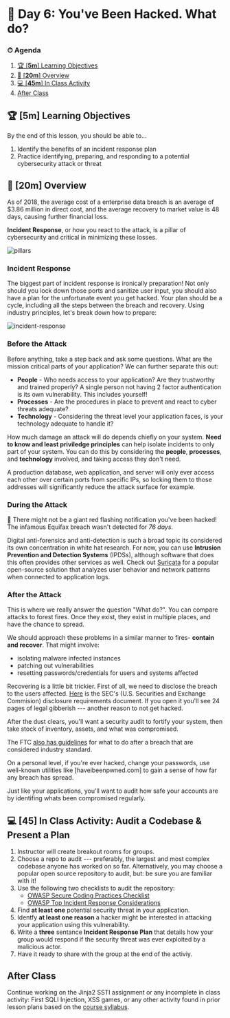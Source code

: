 # 📜 Day 6: You've Been Hacked.  What do?

### ⏱ Agenda

1. [🏆 [**5m**] Learning Objectives](#%f0%9f%8f%86-5m-learning-objectives)
2. [📖 [**20m**] Overview](#%f0%9f%93%96-20m-overview)
3. [💻 [**45m**] In Class Activity](#%f0%9f%92%bb-60m-in-class-activity)
4. [After Class](#after-class)

## 🏆 [**5m**] Learning Objectives

By the end of this lesson, you should be able to...

1. Identify the benefits of an incident response plan
1. Practice identifying, preparing, and responding to a potential cybersecurity attack or threat


## 📖 [**20m**] Overview

As of 2018, the average cost of a enterprise data breach is an average of $3.86 million in direct cost, and the average recovery to market value is 48 days, causing further financial loss. 

**Incident Response**, or how you react to the attack, is a pillar of cybersecurity and critical in minimizing these losses.

![pillars](Assets/cybersecurity_pillars.png)


### Incident Response

The biggest part of incident response is ironically preparation! Not only should you lock down those ports and sanitize user input, you should also have a plan for the unfortunate event you get hacked.  Your plan should be a cycle, including all the steps between the breach and recovery.  Using industry principles, let's break down how to prepare:

![incident-response](Assets/incident-response-planning.png)

### Before the Attack

Before anything, take a step back and ask some questions.  What are the mission critical parts of your application?  We can further separate this out:

* **People** - Who needs access to your application?  Are they trustworthy and trained properly?  A single person not having 2 factor authentication is its own vulnerability.  This includes yourself!
* **Processes** - Are the procedures in place to prevent and react to cyber threats adequate?
* **Technology** - Considering the threat level your application faces, is your technology adequate to handle it?

How much damage an attack will do depends chiefly on your system. **Need to know and least priviledge principles** can help isolate incidents to only part of your system.  You can do this by considering the **people**, **processes**, and **technology** involved, and taking access they don't need.

A production database, web application, and server will only ever access each other over certain ports from specific IPs, so locking them to those addresses will significantly reduce the attack surface for example.

### During the Attack

🚨 There might not be a giant red flashing notification you've been hacked! The infamous Equifax breach wasn't detected for *76 days*.

Digital anti-forensics and anti-detection is such a broad topic its considered its own concentration in white hat research. For now, you can use **Intrusion Prevention and Detection Systems** (IPDSs), although software that does this often provides other services as well. Check out [Suricata](https://suricata-ids.org/docs/) for a popular open-source solution that analyzes user behavior and network patterns when connected to application logs.

### After the Attack

This is where we really answer the question "What do?". You can compare attacks to forest fires. Once they exist, they exist in multiple places, and have the chance to spread. 

We should approach these problems in a similar manner to fires- **contain and recover**. That might involve:

* isolating malware infected instances
* patching out vulnerabilities
* resetting passwords/credentials for users and systems affected

Recovering is a little bit trickier. First of all, we need to disclose the breach to the users affected. [Here](https://www.sec.gov/rules/interp/2018/33-10459.pdf) is the SEC's (U.S. Securities and Exchange Commision) disclosure requirements document.  If you open it you'll see 24 pages of legal gibberish --- another reason to not get hacked. 

After the dust clears, you'll want a security audit to fortify your system, then take stock of inventory, assets, and what was compromised. 

The FTC [also has guidelines](https://www.ftc.gov/tips-advice/business-center/guidance/data-breach-response-guide-business) for what to do after a breach that are considered industry standard.

On a personal level, if you're ever hacked, change your passwords, use well-known utilities like [haveibeenpwned.com] to gain a sense of how far any breach has spread. 

Just like your applications, you'll want to audit how safe your accounts are by identifing whats been compromised regularly.

## 💻 [**45**] In Class Activity: Audit a Codebase & Present a Plan 

1. Instructor will create breakout rooms for groups.
1. Choose a repo to audit --- preferably, the largest and most complex codebase anyone has worked on so far. 
    Alternatively, you may choose a popular open source repository to audit, but: be sure you are familiar with it!
1. Use the following two checklists to audit the repository:
    - [OWASP Secure Coding Practices Checklist](https://www.owasp.org/index.php/OWASP_Secure_Coding_Practices_Checklist)
    - [OWASP Top Incident Response Considerations](https://www.owasp.org/images/9/92/Top10ConsiderationsForIncidentResponse.pdf)
1. Find **at least one** potential security threat in your application.
2. Identfy **at least one reason** a hacker might be interested in attacking your application using this vulnerability.
1. Write a **three** sentance **Incident Response Plan** that details how your group would respond if the security threat was ever exploited by a malicious actor.
2. Have it ready to share with the group at the end of the activiy.


## After Class

Continue working on the Jinja2 SSTI assignment or any incomplete in class activity: First SQLI Injection, XSS games, or any other activity found in prior lesson plans based on the [course syllabus](README.md).
